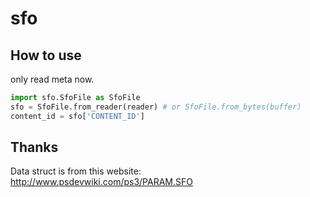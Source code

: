 # sfo

## How to use

only read meta now.

``` py
import sfo.SfoFile as SfoFile
sfo = SfoFile.from_reader(reader) # or SfoFile.from_bytes(buffer)
content_id = sfo['CONTENT_ID']
```

## Thanks

Data struct is from this website: http://www.psdevwiki.com/ps3/PARAM.SFO